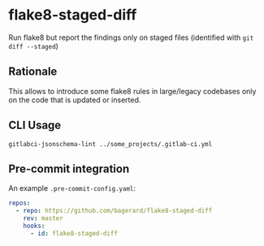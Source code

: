 # flake8-staged-diff

Run flake8 but report the findings only on staged files (identified with `git diff --staged`)

## Rationale

This allows to introduce some flake8 rules in large/legacy codebases only on the code that is updated or inserted. 

## CLI Usage

    gitlabci-jsonschema-lint ../some_projects/.gitlab-ci.yml


## Pre-commit integration

An example `.pre-commit-config.yaml`:

```yaml
repos:
  - repo: https://github.com/bagerard/flake8-staged-diff
    rev: master
    hooks:
      - id: flake8-staged-diff
```

